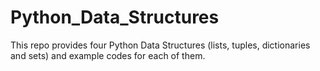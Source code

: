 # Python_Data_Structures
This repo provides four Python Data Structures (lists, tuples, dictionaries and sets) and example codes for each of them.
